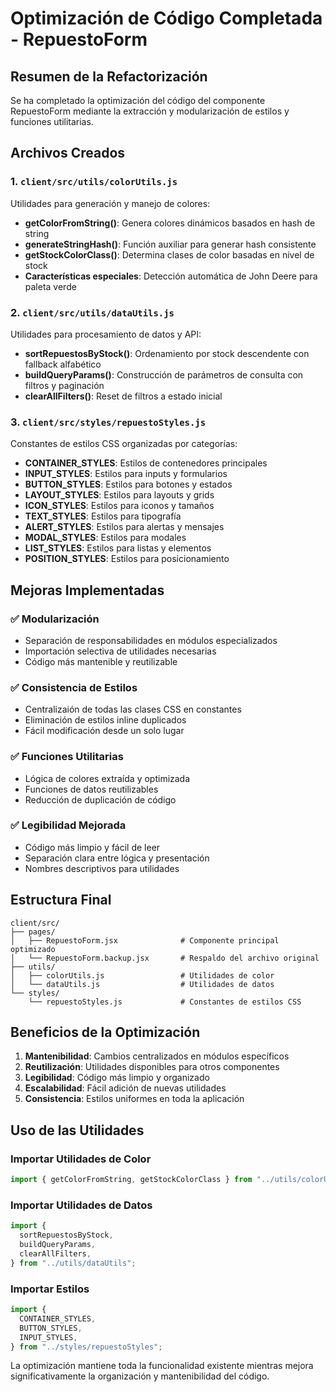 # Optimización de Código Completada - RepuestoForm

## Resumen de la Refactorización

Se ha completado la optimización del código del componente RepuestoForm mediante la extracción y modularización de estilos y funciones utilitarias.

## Archivos Creados

### 1. `client/src/utils/colorUtils.js`

Utilidades para generación y manejo de colores:

- **getColorFromString()**: Genera colores dinámicos basados en hash de string
- **generateStringHash()**: Función auxiliar para generar hash consistente
- **getStockColorClass()**: Determina clases de color basadas en nivel de stock
- **Características especiales**: Detección automática de John Deere para paleta verde

### 2. `client/src/utils/dataUtils.js`

Utilidades para procesamiento de datos y API:

- **sortRepuestosByStock()**: Ordenamiento por stock descendente con fallback alfabético
- **buildQueryParams()**: Construcción de parámetros de consulta con filtros y paginación
- **clearAllFilters()**: Reset de filtros a estado inicial

### 3. `client/src/styles/repuestoStyles.js`

Constantes de estilos CSS organizadas por categorías:

- **CONTAINER_STYLES**: Estilos de contenedores principales
- **INPUT_STYLES**: Estilos para inputs y formularios
- **BUTTON_STYLES**: Estilos para botones y estados
- **LAYOUT_STYLES**: Estilos para layouts y grids
- **ICON_STYLES**: Estilos para iconos y tamaños
- **TEXT_STYLES**: Estilos para tipografía
- **ALERT_STYLES**: Estilos para alertas y mensajes
- **MODAL_STYLES**: Estilos para modales
- **LIST_STYLES**: Estilos para listas y elementos
- **POSITION_STYLES**: Estilos para posicionamiento

## Mejoras Implementadas

### ✅ Modularización

- Separación de responsabilidades en módulos especializados
- Importación selectiva de utilidades necesarias
- Código más mantenible y reutilizable

### ✅ Consistencia de Estilos

- Centralizaión de todas las clases CSS en constantes
- Eliminación de estilos inline duplicados
- Fácil modificación desde un solo lugar

### ✅ Funciones Utilitarias

- Lógica de colores extraída y optimizada
- Funciones de datos reutilizables
- Reducción de duplicación de código

### ✅ Legibilidad Mejorada

- Código más limpio y fácil de leer
- Separación clara entre lógica y presentación
- Nombres descriptivos para utilidades

## Estructura Final

```
client/src/
├── pages/
│   ├── RepuestoForm.jsx              # Componente principal optimizado
│   └── RepuestoForm.backup.jsx       # Respaldo del archivo original
├── utils/
│   ├── colorUtils.js                 # Utilidades de color
│   └── dataUtils.js                  # Utilidades de datos
└── styles/
    └── repuestoStyles.js             # Constantes de estilos CSS
```

## Beneficios de la Optimización

1. **Mantenibilidad**: Cambios centralizados en módulos específicos
2. **Reutilización**: Utilidades disponibles para otros componentes
3. **Legibilidad**: Código más limpio y organizado
4. **Escalabilidad**: Fácil adición de nuevas utilidades
5. **Consistencia**: Estilos uniformes en toda la aplicación

## Uso de las Utilidades

### Importar Utilidades de Color

```javascript
import { getColorFromString, getStockColorClass } from "../utils/colorUtils";
```

### Importar Utilidades de Datos

```javascript
import {
  sortRepuestosByStock,
  buildQueryParams,
  clearAllFilters,
} from "../utils/dataUtils";
```

### Importar Estilos

```javascript
import {
  CONTAINER_STYLES,
  BUTTON_STYLES,
  INPUT_STYLES,
} from "../styles/repuestoStyles";
```

La optimización mantiene toda la funcionalidad existente mientras mejora significativamente la organización y mantenibilidad del código.
